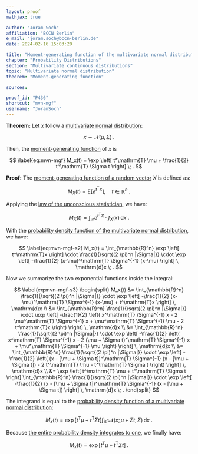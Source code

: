 ```yaml
---
layout: proof
mathjax: true

author: "Joram Soch"
affiliation: "BCCN Berlin"
e_mail: "joram.soch@bccn-berlin.de"
date: 2024-02-16 15:03:20

title: "Moment-generating function of the multivariate normal distribution"
chapter: "Probability Distributions"
section: "Multivariate continuous distributions"
topic: "Multivariate normal distribution"
theorem: "Moment-generating function"

sources:

proof_id: "P436"
shortcut: "mvn-mgf"
username: "JoramSoch"
---
```



**Theorem:** Let $x$ follow a [multivariate normal distribution](/D/mvn):

$$ \label{eq:mvn}
x \sim \mathcal{N}(\mu, \Sigma) \; .
$$

Then, the [moment-generating function](/D/mgf) of $x$ is

$$ \label{eq:mvn-mgf}
M_x(t) = \exp \left[ t^\mathrm{T} \mu + \frac{1}{2} t^\mathrm{T} \Sigma t \right] \; .
$$


**Proof:** The [moment-generating function of a random vector](/D/mgf) $X$ is defined as:

$$ \label{eq:mgf}
M_X(t) = \mathrm{E} \left[ e^{t^\mathrm{T}X} \right], \quad t \in \mathbb{R}^n \; .
$$

Applying the [law of the unconscious statistician](/P/mean-lotus), we have:

$$ \label{eq:mvn-mgf-s1}
M_X(t) = \int_{\mathcal{X}} e^{t^\mathrm{T}X} \cdot f_X(x) \, \mathrm{d}x \; .
$$

With the [probability density function of the multivariate normal distribution](/P/mvn-pdf), we have:

$$ \label{eq:mvn-mgf-s2}
M_x(t) = \int_{\mathbb{R}^n} \exp \left[ t^\mathrm{T}x \right] \cdot \frac{1}{\sqrt{(2 \pi)^n |\Sigma|}} \cdot \exp \left[ -\frac{1}{2} (x-\mu)^\mathrm{T} \Sigma^{-1} (x-\mu) \right] \, \mathrm{d}x \; .
$$

Now we summarize the two exponential functions inside the integral:

$$ \label{eq:mvn-mgf-s3}
\begin{split}
M_x(t) &= \int_{\mathbb{R}^n} \frac{1}{\sqrt{(2 \pi)^n |\Sigma|}} \cdot \exp \left[ -\frac{1}{2} (x-\mu)^\mathrm{T} \Sigma^{-1} (x-\mu) + t^\mathrm{T}x \right] \, \mathrm{d}x \\
&= \int_{\mathbb{R}^n} \frac{1}{\sqrt{(2 \pi)^n |\Sigma|}} \cdot \exp \left[ -\frac{1}{2} \left( x^\mathrm{T} \Sigma^{-1} x - 2 \mu^\mathrm{T} \Sigma^{-1} x + \mu^\mathrm{T} \Sigma^{-1} \mu - 2 t^\mathrm{T}x \right) \right] \, \mathrm{d}x \\
&= \int_{\mathbb{R}^n} \frac{1}{\sqrt{(2 \pi)^n |\Sigma|}} \cdot \exp \left[ -\frac{1}{2} \left( x^\mathrm{T} \Sigma^{-1} x - 2 (\mu + \Sigma t)^\mathrm{T} \Sigma^{-1} x + \mu^\mathrm{T} \Sigma^{-1} \mu \right) \right] \, \mathrm{d}x \\
&= \int_{\mathbb{R}^n} \frac{1}{\sqrt{(2 \pi)^n |\Sigma|}} \cdot \exp \left[ -\frac{1}{2} \left( (x - [\mu + \Sigma t])^\mathrm{T} \Sigma^{-1} (x - [\mu + \Sigma t]) - 2 t^\mathrm{T} \mu - t^\mathrm{T} \Sigma t \right) \right] \, \mathrm{d}x \\
&= \exp \left[ t^\mathrm{T} \mu + t^\mathrm{T} \Sigma t \right] \int_{\mathbb{R}^n} \frac{1}{\sqrt{(2 \pi)^n |\Sigma|}} \cdot \exp \left[ -\frac{1}{2} (x - [\mu + \Sigma t])^\mathrm{T} \Sigma^{-1} (x - [\mu + \Sigma t]) \right] \, \mathrm{d}x \; .
\end{split}
$$

The integrand is equal to the [probability density function of a multivariate normal distribution](/P/mvn-pdf):

$$ \label{eq:mvn-mgf-s4}
M_x(t) = \exp \left[ t^\mathrm{T} \mu + t^\mathrm{T} \Sigma t \right] \int_{\mathbb{R}^n} \mathcal{N}(x; \mu + \Sigma t, \Sigma) \, \mathrm{d}x \; .
$$

Because [the entire probability density integrates to one](/D/pdf), we finally have:

$$ \label{eq:mvn-mgf-s5}
M_x(t) = \exp \left[ t^\mathrm{T} \mu + t^\mathrm{T} \Sigma t \right] \; .
$$